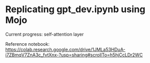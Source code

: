 # Replicating gpt_dev.ipynb using Mojo
Current progress: self-attention layer

Reference notebook:
https://colab.research.google.com/drive/1JMLa53HDuA-i7ZBmqV7ZnA3c_fvtXnx-?usp=sharing#scrollTo=h5hjCcLDr2WC
